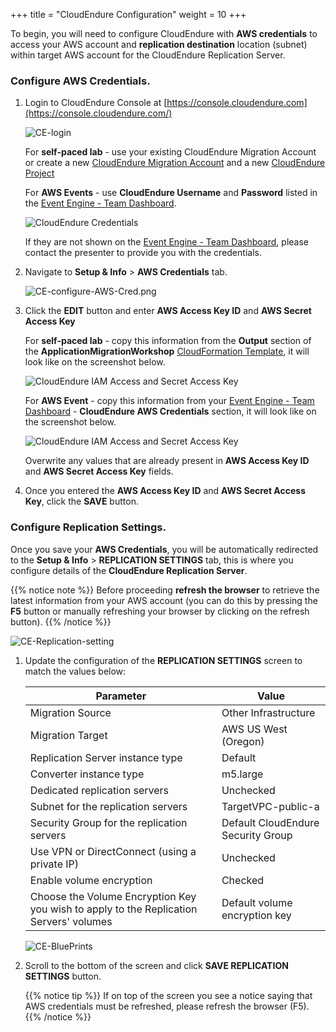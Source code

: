 +++
title = "CloudEndure Configuration"
weight = 10
+++


To begin, you will need to configure CloudEndure with **AWS credentials** to access your AWS account and **replication destination** location (subnet) within target AWS account for the CloudEndure Replication Server.

### Configure AWS Credentials.

1. Login to CloudEndure Console at [https://console.cloudendure.com](https://console.cloudendure.com/)

    ![CE-login](/ce/CE-login.png)

    For **self-paced lab** - use your existing CloudEndure Migration Account or create a new [CloudEndure Migration Account](https://console.cloudendure.com/#/register/register) and a new <a href="https://docs.cloudendure.com/#Getting_Started_with_CloudEndure/Working_with_Projects/Working_with_Projects.htm#Creating_a_New_Project%3FTocPath%3DNavigation%7CGetting%2520Started%2520with%2520CloudEndure%7CWorking%2520with%2520Projects%7C_____2" target="_blank" rel="noopener noreferrer">CloudEndure Project</a>

    For **AWS Events** - use **CloudEndure Username** and **Password** listed in the <A href="https://dashboard.eventengine.run/dashboard" target="_blank" rel="noopener noreferrer">Event Engine - Team Dashboard</a>.

    ![CloudEndure Credentials](/ce/CE-console-credentials.png)

    If they are not shown on the <A href="https://dashboard.eventengine.run/dashboard" target="_blank" rel="noopener noreferrer">Event Engine - Team Dashboard</a>, please contact the presenter to provide you with the credentials.

2. Navigate to **Setup & Info** > **AWS Credentials** tab.

    ![CE-configure-AWS-Cred.png](/ce/CE-configure-AWS-Cred.png.png)

3. Click the **EDIT** button and enter **AWS Access Key ID** and **AWS Secret Access Key** 
   
    For **self-paced lab** - copy this information from the **Output** section of the **ApplicationMigrationWorkshop** <a href="https://us-west-2.console.aws.amazon.com/cloudformation/home?region=us-west-2#/" target="_blank" rel="noopener noreferrer">CloudFormation Template</a>, it will look like on the screenshot below.

    ![CloudEndure IAM Access and Secret Access Key](/ce/ce-self-service-accesskeys.png)

    For **AWS Event** - copy this information from your <A href="https://dashboard.eventengine.run/dashboard" target="_blank" rel="noopener noreferrer">Event Engine - Team Dashboard</a> - **CloudEndure AWS Credentials** section, it will look like on the screenshot below.  

    ![CloudEndure IAM Access and Secret Access Key](/ce/CE-credentials.png)

    Overwrite any values that are already present in **AWS Access Key ID** and **AWS Secret Access Key** fields.

4. Once you entered the **AWS Access Key ID** and **AWS Secret Access Key**, click the **SAVE** button.

### Configure Replication Settings.

Once you save your **AWS Credentials**, you will be automatically redirected to the **Setup & Info** > **REPLICATION SETTINGS** tab, this is where you configure details of the **CloudEndure Replication Server**.

{{% notice note %}}
Before proceeding **refresh the browser** to retrieve the latest information from your AWS account (you can do this by pressing the **F5** button or manually refreshing your browser by clicking on the refresh button).
{{% /notice %}}

![CE-Replication-setting](/ce/CE-Replication-setting.png)

1. Update the configuration of the **REPLICATION SETTINGS** screen to match the values below:

    | Parameter                                  | Value                                                        |
    | ------------------------------------------ | ------------------------------------------------------------ |
    | Migration Source                           | Other Infrastructure                                         |
    | Migration Target                           | AWS US West (Oregon)                                         |
    | Replication Server instance type           | Default                                                      |
    | Converter instance type                    | m5.large                                                     |
    | Dedicated replication servers              | Unchecked                                                    |
    | Subnet for the replication servers         | TargetVPC-public-a |
    | Security Group for the replication servers | Default CloudEndure Security Group                                                     |
    | Use VPN or DirectConnect (using a private IP) | Unchecked                                                |
    | Enable volume encryption                   | Checked                                                     |    
    | Choose the Volume Encryption Key you wish to apply to the Replication Servers' volumes | Default volume encryption key  |
    
    ![CE-BluePrints](/ce/ce-blueprint-details.png)

2. Scroll to the bottom of the screen and click **SAVE REPLICATION SETTINGS** button.

    {{% notice tip %}}
If on top of the screen you see a notice saying that AWS credentials must be refreshed, please refresh the browser (F5).
{{% /notice %}}
